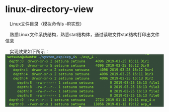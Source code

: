 # linux-directory-view
&emsp;Linux文件目录（模拟命令ls -lR实现）

&emsp;熟悉Linux文件系统结构，熟悉stat结构体，通过读取文件stat结构打印出文件信息

&emsp;实现效果如下所示：
![实现效果展示](https://github.com/NickRegistered/linux-directory-view/blob/master/%E6%95%88%E6%9E%9C%E5%9B%BE.png)
